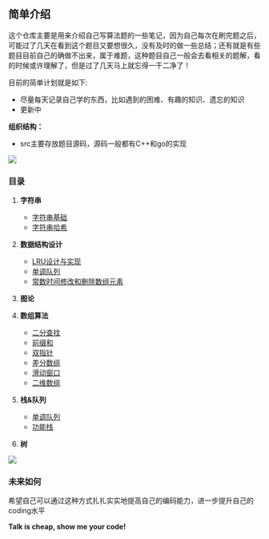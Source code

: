 ## 简单介绍

这个仓库主要是用来介绍自己写算法题的一些笔记，因为自己每次在刷完题之后，可能过了几天在看到这个题目又要想很久，没有及时的做一些总结；还有就是有些题目目前自己的确做不出来，属于难题，这种题目自己一般会去看相关的题解，看的时候或许理解了，但是过了几天马上就忘得一干二净了！

目前的简单计划就是如下:
* 尽量每天记录自己学的东西，比如遇到的困难、有趣的知识、遗忘的知识
* 更新中

**组织结构：**
* src主要存放题目源码，源码一般都有C++和go的实现


![](https://myimages-wqz.oss-cn-shanghai.aliyuncs.com/intern/202208191503510.png)

### 目录
1. **字符串**
    * [字符串基础](./strings/%E5%9F%BA%E6%9C%AC%E6%A6%82%E5%BF%B5.md)
    * [字符串哈希](./strings/%E5%AD%97%E7%AC%A6%E4%B8%B2%E5%93%88%E5%B8%8C.md)

2. **数据结构设计**
    * [LRU设计与实现](./design/LRU%E8%AE%BE%E8%AE%A1%E4%B8%8E%E5%AE%9E%E7%8E%B0.md)
    * [单调队列](./design/%E5%8D%95%E8%B0%83%E9%98%9F%E5%88%97.md)
    * [常数时间修改和删除数组元素](./design/常数时间删除和查找数组中的任意元素.md)

3. **图论**

4. **数组算法**
    * [二分查找](./binarySearch/%E4%BA%8C%E5%88%86%E6%9F%A5%E6%89%BE.md)
    * [前缀和](./Array/%E5%89%8D%E7%BC%80%E5%92%8C.md)
    * [双指针](./Array/%E5%8F%8C%E6%8C%87%E9%92%88.md)
    * [差分数组](./Array/%E5%B7%AE%E5%88%86%E6%95%B0%E7%BB%84.md)
    * [滑动窗口](./Array/%E6%BB%91%E5%8A%A8%E7%AA%97%E5%8F%A3.md)
    * [二维数组](./Array/%E4%BA%8C%E7%BB%B4%E6%95%B0%E7%BB%84%E9%81%8D%E5%8E%86%E6%8A%80%E5%B7%A7%E6%80%BB%E7%BB%93.md)
    
5. **栈&队列**
    * [单调队列](./design/%E5%8D%95%E8%B0%83%E9%98%9F%E5%88%97.md)
    * [功能栈](./stack/getMin%E5%8A%9F%E8%83%BD%E6%A0%88.md)

6. **树**


![](https://myimages-wqz.oss-cn-shanghai.aliyuncs.com/intern/202208191503510.png)
### 未来如何
希望自己可以通过这种方式扎扎实实地提高自己的编码能力，进一步提升自己的coding水平

**Talk is cheap, show me your code!**